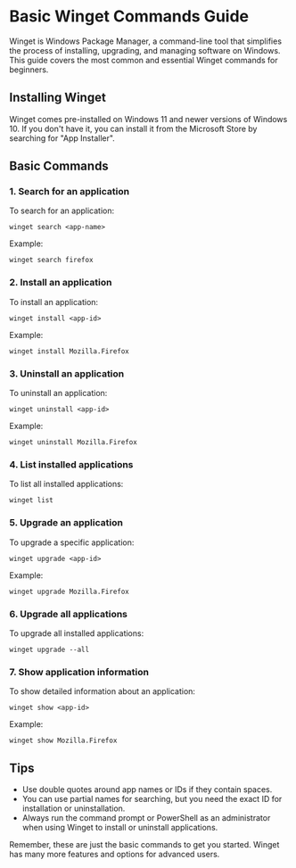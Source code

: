 # Basic Winget Commands Guide


Winget is Windows Package Manager, a command-line tool that simplifies the process of installing, upgrading, and managing software on Windows. This guide covers the most common and essential Winget commands for beginners.

## Installing Winget

Winget comes pre-installed on Windows 11 and newer versions of Windows 10. If you don't have it, you can install it from the Microsoft Store by searching for "App Installer".

## Basic Commands

### 1. Search for an application

To search for an application:

```
winget search <app-name>
```

Example:
```
winget search firefox
```

### 2. Install an application

To install an application:

```
winget install <app-id>
```

Example:
```
winget install Mozilla.Firefox
```

### 3. Uninstall an application

To uninstall an application:

```
winget uninstall <app-id>
```

Example:
```
winget uninstall Mozilla.Firefox
```

### 4. List installed applications

To list all installed applications:

```
winget list
```

### 5. Upgrade an application

To upgrade a specific application:

```
winget upgrade <app-id>
```

Example:
```
winget upgrade Mozilla.Firefox
```

### 6. Upgrade all applications

To upgrade all installed applications:

```
winget upgrade --all
```

### 7. Show application information

To show detailed information about an application:

```
winget show <app-id>
```

Example:
```
winget show Mozilla.Firefox
```

## Tips

- Use double quotes around app names or IDs if they contain spaces.
- You can use partial names for searching, but you need the exact ID for installation or uninstallation.
- Always run the command prompt or PowerShell as an administrator when using Winget to install or uninstall applications.

Remember, these are just the basic commands to get you started. Winget has many more features and options for advanced users.
